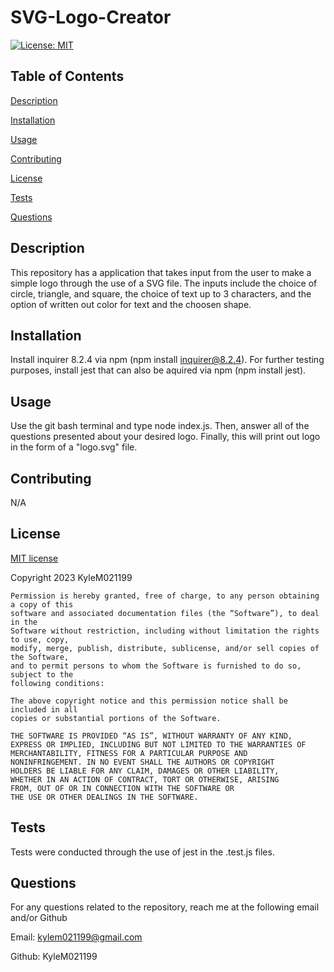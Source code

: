 # SVG-Logo-Creator
  [![License: MIT](https://img.shields.io/badge/License-MIT-yellow.svg)](https://opensource.org/licenses/MIT)

  ## Table of Contents
  [Description](#description)
  
  [Installation](#installation)
  
  [Usage](#usage)
  
  [Contributing](#contributing)
  
  [License](#license)
  
  [Tests](#tests)
  
  [Questions](#questions)

  ## Description
  This repository has a application that takes input from the user to make a simple logo through the use of a SVG file. The inputs include the choice of circle, triangle, and square, the choice of text up to 3 characters, and the option of written out color for text and the choosen shape.

  ## Installation 
  Install inquirer 8.2.4 via npm (npm install inquirer@8.2.4). For further testing purposes, install jest that can also be aquired via npm (npm install jest).

  ## Usage
  Use the git bash terminal and type node index.js. Then, answer all of the questions presented about your desired logo. Finally, this will print out logo in the form of a "logo.svg" file.

  ## Contributing
  N/A

  ## License
  
  [MIT license](https://opensource.org/license/mit/)
  
  Copyright 2023 KyleM021199
  
    Permission is hereby granted, free of charge, to any person obtaining a copy of this 
    software and associated documentation files (the “Software”), to deal in the 
    Software without restriction, including without limitation the rights to use, copy, 
    modify, merge, publish, distribute, sublicense, and/or sell copies of the Software, 
    and to permit persons to whom the Software is furnished to do so, subject to the 
    following conditions:

    The above copyright notice and this permission notice shall be included in all 
    copies or substantial portions of the Software.
    
    THE SOFTWARE IS PROVIDED “AS IS”, WITHOUT WARRANTY OF ANY KIND, 
    EXPRESS OR IMPLIED, INCLUDING BUT NOT LIMITED TO THE WARRANTIES OF 
    MERCHANTABILITY, FITNESS FOR A PARTICULAR PURPOSE AND 
    NONINFRINGEMENT. IN NO EVENT SHALL THE AUTHORS OR COPYRIGHT 
    HOLDERS BE LIABLE FOR ANY CLAIM, DAMAGES OR OTHER LIABILITY, 
    WHETHER IN AN ACTION OF CONTRACT, TORT OR OTHERWISE, ARISING 
    FROM, OUT OF OR IN CONNECTION WITH THE SOFTWARE OR 
    THE USE OR OTHER DEALINGS IN THE SOFTWARE.

  ## Tests
  Tests were conducted through the use of jest in the .test.js files.


  ## Questions
  For any questions related to the repository, reach me at the following email and/or Github

  Email: kylem021199@gmail.com

  Github: KyleM021199